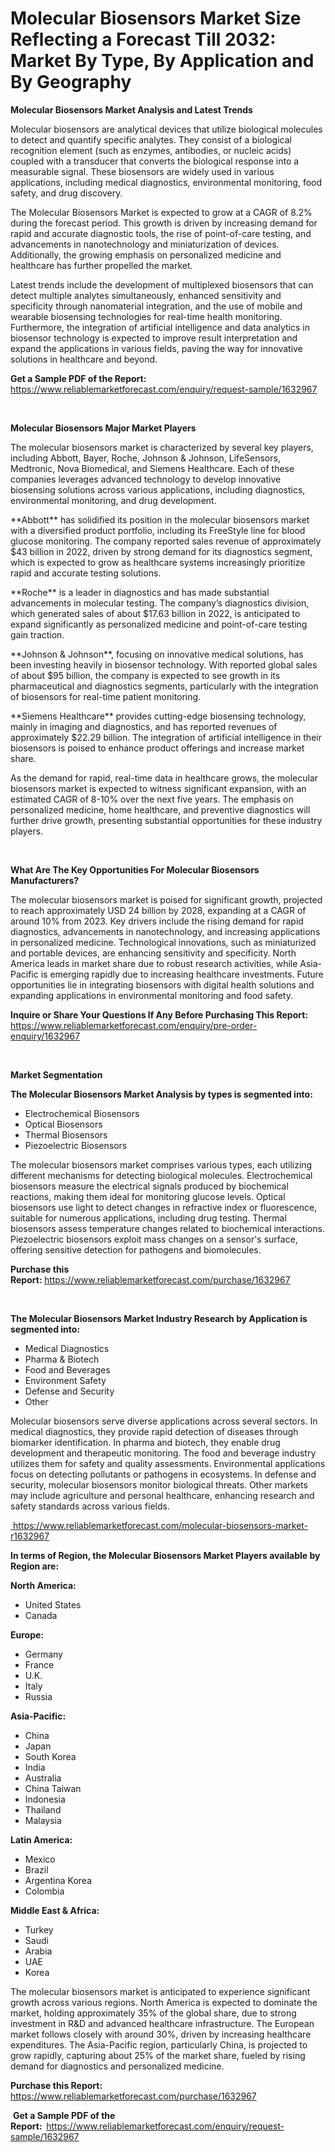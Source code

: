 <p><h1>Molecular Biosensors Market Size Reflecting a Forecast Till 2032: Market By Type, By Application and By Geography</h1></p><p><strong>Molecular Biosensors Market Analysis and Latest Trends</strong></p>
<p><p>Molecular biosensors are analytical devices that utilize biological molecules to detect and quantify specific analytes. They consist of a biological recognition element (such as enzymes, antibodies, or nucleic acids) coupled with a transducer that converts the biological response into a measurable signal. These biosensors are widely used in various applications, including medical diagnostics, environmental monitoring, food safety, and drug discovery.</p><p>The Molecular Biosensors Market is expected to grow at a CAGR of 8.2% during the forecast period. This growth is driven by increasing demand for rapid and accurate diagnostic tools, the rise of point-of-care testing, and advancements in nanotechnology and miniaturization of devices. Additionally, the growing emphasis on personalized medicine and healthcare has further propelled the market.</p><p>Latest trends include the development of multiplexed biosensors that can detect multiple analytes simultaneously, enhanced sensitivity and specificity through nanomaterial integration, and the use of mobile and wearable biosensing technologies for real-time health monitoring. Furthermore, the integration of artificial intelligence and data analytics in biosensor technology is expected to improve result interpretation and expand the applications in various fields, paving the way for innovative solutions in healthcare and beyond.</p></p>
<p><strong>Get a Sample PDF of the Report:&nbsp;</strong> <a href="https://www.reliablemarketforecast.com/enquiry/request-sample/1632967?utm_campaign=3528&utm_medium=2&utm_source=Github&utm_content=ia&utm_term=13042025&utm_id=molecular-biosensors">https://www.reliablemarketforecast.com/enquiry/request-sample/1632967</a></p>
<p>&nbsp;</p>
<p><strong>Molecular Biosensors Major Market Players</strong></p>
<p><p>The molecular biosensors market is characterized by several key players, including Abbott, Bayer, Roche, Johnson & Johnson, LifeSensors, Medtronic, Nova Biomedical, and Siemens Healthcare. Each of these companies leverages advanced technology to develop innovative biosensing solutions across various applications, including diagnostics, environmental monitoring, and drug development.</p><p>**Abbott** has solidified its position in the molecular biosensors market with a diversified product portfolio, including its FreeStyle line for blood glucose monitoring. The company reported sales revenue of approximately $43 billion in 2022, driven by strong demand for its diagnostics segment, which is expected to grow as healthcare systems increasingly prioritize rapid and accurate testing solutions.</p><p>**Roche** is a leader in diagnostics and has made substantial advancements in molecular testing. The company’s diagnostics division, which generated sales of about $17.63 billion in 2022, is anticipated to expand significantly as personalized medicine and point-of-care testing gain traction.</p><p>**Johnson & Johnson**, focusing on innovative medical solutions, has been investing heavily in biosensor technology. With reported global sales of about $95 billion, the company is expected to see growth in its pharmaceutical and diagnostics segments, particularly with the integration of biosensors for real-time patient monitoring.</p><p>**Siemens Healthcare** provides cutting-edge biosensing technology, mainly in imaging and diagnostics, and has reported revenues of approximately $22.29 billion. The integration of artificial intelligence in their biosensors is poised to enhance product offerings and increase market share.</p><p>As the demand for rapid, real-time data in healthcare grows, the molecular biosensors market is expected to witness significant expansion, with an estimated CAGR of 8-10% over the next five years. The emphasis on personalized medicine, home healthcare, and preventive diagnostics will further drive growth, presenting substantial opportunities for these industry players.</p></p>
<p>&nbsp;</p>
<p><strong>What Are The Key Opportunities For Molecular Biosensors Manufacturers?</strong></p>
<p><p>The molecular biosensors market is poised for significant growth, projected to reach approximately USD 24 billion by 2028, expanding at a CAGR of around 10% from 2023. Key drivers include the rising demand for rapid diagnostics, advancements in nanotechnology, and increasing applications in personalized medicine. Technological innovations, such as miniaturized and portable devices, are enhancing sensitivity and specificity. North America leads in market share due to robust research activities, while Asia-Pacific is emerging rapidly due to increasing healthcare investments. Future opportunities lie in integrating biosensors with digital health solutions and expanding applications in environmental monitoring and food safety.</p></p>
<p><strong>Inquire or Share Your Questions If Any Before Purchasing This Report:</strong> <a href="https://www.reliablemarketforecast.com/enquiry/pre-order-enquiry/1632967?utm_campaign=3528&utm_medium=2&utm_source=Github&utm_content=ia&utm_term=13042025&utm_id=molecular-biosensors">https://www.reliablemarketforecast.com/enquiry/pre-order-enquiry/1632967</a></p>
<p>&nbsp;</p>
<p><strong>Market Segmentation</strong></p>
<p><strong>The Molecular Biosensors Market Analysis by types is segmented into:</strong></p>
<p><ul><li>Electrochemical Biosensors</li><li>Optical Biosensors</li><li>Thermal Biosensors</li><li>Piezoelectric Biosensors</li></ul></p>
<p><p>The molecular biosensors market comprises various types, each utilizing different mechanisms for detecting biological molecules. Electrochemical biosensors measure the electrical signals produced by biochemical reactions, making them ideal for monitoring glucose levels. Optical biosensors use light to detect changes in refractive index or fluorescence, suitable for numerous applications, including drug testing. Thermal biosensors assess temperature changes related to biochemical interactions. Piezoelectric biosensors exploit mass changes on a sensor's surface, offering sensitive detection for pathogens and biomolecules.</p></p>
<p><strong>Purchase this Report:&nbsp;</strong><a href="https://www.reliablemarketforecast.com/purchase/1632967?utm_campaign=3528&utm_medium=2&utm_source=Github&utm_content=ia&utm_term=13042025&utm_id=molecular-biosensors">https://www.reliablemarketforecast.com/purchase/1632967</a></p>
<p>&nbsp;</p>
<p><strong>The Molecular Biosensors Market Industry Research by Application is segmented into:</strong></p>
<p><ul><li>Medical Diagnostics</li><li>Pharma & Biotech</li><li>Food and Beverages</li><li>Environment Safety</li><li>Defense and Security</li><li>Other</li></ul></p>
<p><p>Molecular biosensors serve diverse applications across several sectors. In medical diagnostics, they provide rapid detection of diseases through biomarker identification. In pharma and biotech, they enable drug development and therapeutic monitoring. The food and beverage industry utilizes them for safety and quality assessments. Environmental applications focus on detecting pollutants or pathogens in ecosystems. In defense and security, molecular biosensors monitor biological threats. Other markets may include agriculture and personal healthcare, enhancing research and safety standards across various fields.</p></p>
<p><a href="https://www.reliablemarketforecast.com/molecular-biosensors-market-r1632967?utm_campaign=3528&utm_medium=2&utm_source=Github&utm_content=ia&utm_term=13042025&utm_id=molecular-biosensors">&nbsp;https://www.reliablemarketforecast.com/molecular-biosensors-market-r1632967</a></p>
<p><strong>In terms of Region, the Molecular Biosensors Market Players available by Region are:</strong></p>
<p>
    <p> <strong> North America: </strong>
        <ul>
            <li>United States</li>
            <li>Canada</li>
        </ul>
        </p> 
    <p> <strong> Europe: </strong>
        <ul>
            <li>Germany</li>
            <li>France</li>
            <li>U.K.</li>
            <li>Italy</li>
            <li>Russia</li>
        </ul>
        </p> 
    <p> <strong> Asia-Pacific: </strong>
        <ul>
            <li>China</li>
            <li>Japan</li>
            <li>South Korea</li>
            <li>India</li>
            <li>Australia</li>
            <li>China Taiwan</li>
            <li>Indonesia</li>
            <li>Thailand</li>
            <li>Malaysia</li>
        </ul>
        </p> 
    <p> <strong> Latin America: </strong>
        <ul>
            <li>Mexico</li>
            <li>Brazil</li>
            <li>Argentina Korea</li>
            <li>Colombia</li>
        </ul>
        </p> 
    <p> <strong> Middle East & Africa: </strong>
        <ul>
            <li>Turkey</li>
            <li>Saudi</li>
            <li>Arabia</li>
            <li>UAE</li>
            <li>Korea</li>
        </ul>
    </p>
    </p>
<p><p>The molecular biosensors market is anticipated to experience significant growth across various regions. North America is expected to dominate the market, holding approximately 35% of the global share, due to strong investment in R&D and advanced healthcare infrastructure. The European market follows closely with around 30%, driven by increasing healthcare expenditures. The Asia-Pacific region, particularly China, is projected to grow rapidly, capturing about 25% of the market share, fueled by rising demand for diagnostics and personalized medicine.</p></p>
<p><strong>Purchase this Report: </strong><a href="https://www.reliablemarketforecast.com/purchase/1632967?utm_campaign=3528&utm_medium=2&utm_source=Github&utm_content=ia&utm_term=13042025&utm_id=molecular-biosensors">https://www.reliablemarketforecast.com/purchase/1632967</a></p>
<p>&nbsp;<strong>Get a Sample PDF of the Report:&nbsp;&nbsp;</strong><a href="https://www.reliablemarketforecast.com/enquiry/request-sample/1632967?utm_campaign=3528&utm_medium=2&utm_source=Github&utm_content=ia&utm_term=13042025&utm_id=molecular-biosensors">https://www.reliablemarketforecast.com/enquiry/request-sample/1632967</a></p>
<p><strong></strong></p>
<p><p></p><p></p><p></p></p>